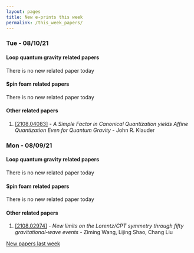 ```yaml
---
layout: pages
title: New e-prints this week
permalink: /this_week_papers/
---
```




### Tue - 08/10/21

#### Loop quantum gravity related papers

There is no new related paper today 

#### Spin foam related papers

There is no new related paper today 



#### Other related papers

1. [[2108.04083]](https://arxiv.org/abs/2108.04083) - *A Simple Factor in Canonical Quantization yields Affine Quantization  Even for Quantum Gravity* - John R. Klauder



### Mon - 08/09/21

#### Loop quantum gravity related papers

There is no new related paper today 

#### Spin foam related papers

There is no new related paper today 



#### Other related papers

1. [[2108.02974]](https://arxiv.org/abs/2108.02974) - *New limits on the Lorentz/CPT symmetry through fifty gravitational-wave  events* - Ziming Wang, Lijing Shao, Chang Liu






[New papers last week]({{site.url}}/archived/weekly/pre-print/2021/08/09/archived_weekly_papers.html)